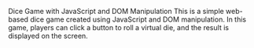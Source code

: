 Dice Game with JavaScript and DOM Manipulation
This is a simple web-based dice game created using JavaScript and DOM manipulation. In this game, players can click a button to roll a virtual die, and the result is displayed on the screen.

